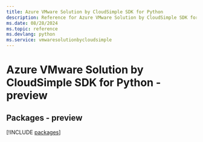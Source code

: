 ```yaml
---
title: Azure VMware Solution by CloudSimple SDK for Python
description: Reference for Azure VMware Solution by CloudSimple SDK for Python
ms.date: 08/28/2024
ms.topic: reference
ms.devlang: python
ms.service: vmwaresolutionbycloudsimple
---
```

# Azure VMware Solution by CloudSimple SDK for Python - preview
## Packages - preview
[!INCLUDE [packages](vmware-solution-by-cloudsimple-index.md)]